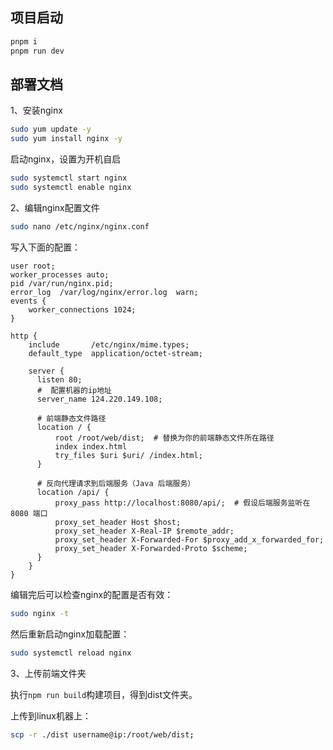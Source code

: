 ## 项目启动

```sh
pnpm i
pnpm run dev
```

## 部署文档

1、安装nginx

```sh
sudo yum update -y
sudo yum install nginx -y
```

启动nginx，设置为开机自启

```sh
sudo systemctl start nginx
sudo systemctl enable nginx
```

2、编辑nginx配置文件

```sh
sudo nano /etc/nginx/nginx.conf
```

写入下面的配置：

```nginx
user root;
worker_processes auto;
pid /var/run/nginx.pid;
error_log  /var/log/nginx/error.log  warn;
events {
    worker_connections 1024;
}

http {
    include       /etc/nginx/mime.types;
    default_type  application/octet-stream;

    server {
      listen 80;
      #  配置机器的ip地址
      server_name 124.220.149.108;

      # 前端静态文件路径
      location / {
          root /root/web/dist;  # 替换为你的前端静态文件所在路径
          index index.html
          try_files $uri $uri/ /index.html;
      }

      # 反向代理请求到后端服务（Java 后端服务）
      location /api/ {
          proxy_pass http://localhost:8080/api/;  # 假设后端服务监听在 8080 端口
          proxy_set_header Host $host;
          proxy_set_header X-Real-IP $remote_addr;
          proxy_set_header X-Forwarded-For $proxy_add_x_forwarded_for;
          proxy_set_header X-Forwarded-Proto $scheme;
      }
    }
}
```

编辑完后可以检查nginx的配置是否有效：

```sh
sudo nginx -t
```

然后重新启动nginx加载配置：

```sh
sudo systemctl reload nginx
```

3、上传前端文件夹

执行`npm run build`构建项目，得到dist文件夹。

上传到linux机器上：

```sh
scp -r ./dist username@ip:/root/web/dist;
```
